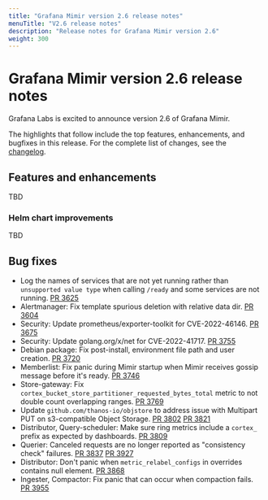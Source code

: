 ```yaml
---
title: "Grafana Mimir version 2.6 release notes"
menuTitle: "V2.6 release notes"
description: "Release notes for Grafana Mimir version 2.6"
weight: 300
---
```


# Grafana Mimir version 2.6 release notes

Grafana Labs is excited to announce version 2.6 of Grafana Mimir.

The highlights that follow include the top features, enhancements, and bugfixes in this release. For the complete list of changes, see the [changelog](https://github.com/grafana/mimir/blob/main/CHANGELOG.md).

## Features and enhancements

TBD

### Helm chart improvements

TBD

## Bug fixes

* Log the names of services that are not yet running rather than `unsupported value type` when calling `/ready` and some services are not running. [PR 3625](https://github.com/grafana/mimir/pull/3625)
* Alertmanager: Fix template spurious deletion with relative data dir. [PR 3604](https://github.com/grafana/mimir/pull/3604)
* Security: Update prometheus/exporter-toolkit for CVE-2022-46146. [PR 3675](https://github.com/grafana/mimir/pull/3675)
* Security: Update golang.org/x/net for CVE-2022-41717. [PR 3755](https://github.com/grafana/mimir/pull/3755)
* Debian package: Fix post-install, environment file path and user creation. [PR 3720](https://github.com/grafana/mimir/pull/3720)
* Memberlist: Fix panic during Mimir startup when Mimir receives gossip message before it's ready. [PR 3746](https://github.com/grafana/mimir/pull/3746)
* Store-gateway: Fix `cortex_bucket_store_partitioner_requested_bytes_total` metric to not double count overlapping ranges. [PR 3769](https://github.com/grafana/mimir/pull/3769)
* Update `github.com/thanos-io/objstore` to address issue with Multipart PUT on s3-compatible Object Storage. [PR 3802](https://github.com/grafana/mimir/pull/3802) [PR 3821](https://github.com/grafana/mimir/pull/3821)
* Distributor, Query-scheduler: Make sure ring metrics include a `cortex_` prefix as expected by dashboards. [PR 3809](https://github.com/grafana/mimir/pull/3809)
* Querier: Canceled requests are no longer reported as "consistency check" failures. [PR 3837](https://github.com/grafana/mimir/pull/3837) [PR 3927](https://github.com/grafana/mimir/pull/3927)
* Distributor: Don't panic when `metric_relabel_configs` in overrides contains null element. [PR 3868](https://github.com/grafana/mimir/pull/3868)
* Ingester, Compactor: Fix panic that can occur when compaction fails. [PR 3955](https://github.com/grafana/mimir/pull/3955)
